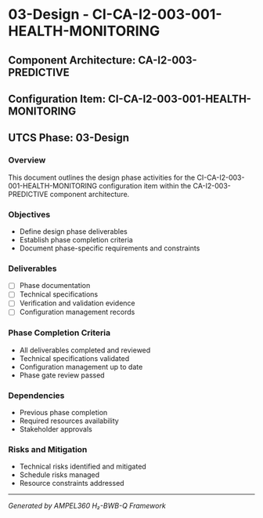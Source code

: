 # 03-Design - CI-CA-I2-003-001-HEALTH-MONITORING

## Component Architecture: CA-I2-003-PREDICTIVE
## Configuration Item: CI-CA-I2-003-001-HEALTH-MONITORING
## UTCS Phase: 03-Design

### Overview
This document outlines the design phase activities for the CI-CA-I2-003-001-HEALTH-MONITORING configuration item within the CA-I2-003-PREDICTIVE component architecture.

### Objectives
- Define design phase deliverables
- Establish phase completion criteria
- Document phase-specific requirements and constraints

### Deliverables
- [ ] Phase documentation
- [ ] Technical specifications
- [ ] Verification and validation evidence
- [ ] Configuration management records

### Phase Completion Criteria
- All deliverables completed and reviewed
- Technical specifications validated
- Configuration management up to date
- Phase gate review passed

### Dependencies
- Previous phase completion
- Required resources availability
- Stakeholder approvals

### Risks and Mitigation
- Technical risks identified and mitigated
- Schedule risks managed
- Resource constraints addressed

---
*Generated by AMPEL360 H₂-BWB-Q Framework*

